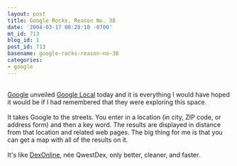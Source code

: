 ```yaml
---
layout: post
title: Google Rocks, Reason No. 38
date: '2004-03-17 00:28:10 -0700'
mt_id: 713
blog_id: 1
post_id: 713
basename: google-rocks-reason-no-38
categories:
- google
---
```

<br /><a href="http://www.google.com/">Google</a> unveiled <a href="http://local.google.com/">Google Local</a> today and it is everything I would have hoped it would be if I had remembered that they were exploring this space.<br /><br />It takes Google to the streets. You enter in a location (in city, ZIP code, or address form) and then a key word. The results are displayed in distance from that location and related web pages. The big thing for me is that you can get a map with all of the results on it.<br /><br />It's like <a href="http://www.dexonline.com/">DexOnline</a>, n&#xE9;e QwestDex, only better, cleaner, and faster.<br /><br /><br />
